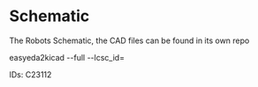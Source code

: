 # Schematic
The Robots Schematic, the CAD files can be found in its own repo

easyeda2kicad --full --lcsc_id=

IDs:
C23112
